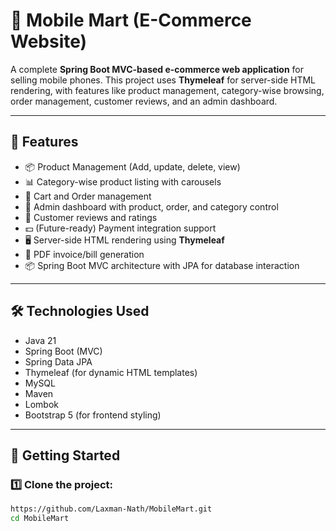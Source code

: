 # 📱 Mobile Mart (E-Commerce Website)

A complete **Spring Boot MVC-based e-commerce web application** for selling mobile phones. This project uses **Thymeleaf** for server-side HTML rendering, with features like product management, category-wise browsing, order management, customer reviews, and an admin dashboard.

---

## 📂 Features

- 📦 Product Management (Add, update, delete, view)
- 📊 Category-wise product listing with carousels
- 🛒 Cart and Order management
- 📜 Admin dashboard with product, order, and category control
- 📝 Customer reviews and ratings
- 💵 (Future-ready) Payment integration support
- 🖥️ Server-side HTML rendering using **Thymeleaf**
- 📄 PDF invoice/bill generation
- 📦 Spring Boot MVC architecture with JPA for database interaction

---

## 🛠️ Technologies Used

- Java 21
- Spring Boot (MVC)
- Spring Data JPA
- Thymeleaf (for dynamic HTML templates)
- MySQL
- Maven
- Lombok
- Bootstrap 5 (for frontend styling)

---

## 🚀 Getting Started

### 1️⃣ Clone the project:
```bash
https://github.com/Laxman-Nath/MobileMart.git
cd MobileMart
